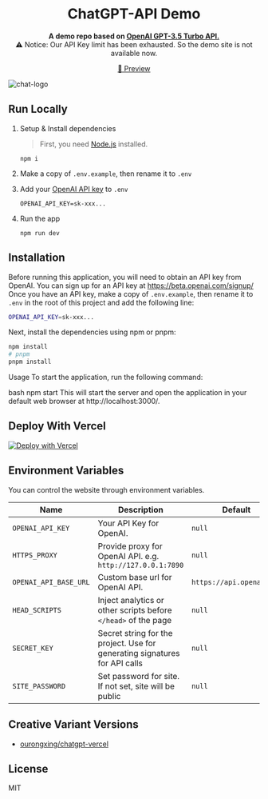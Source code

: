 <h1 align="center">ChatGPT-API Demo</h1>

<p align="center">
<strong>A demo repo based on <a href="https://platform.openai.com/docs/guides/chat">OpenAI GPT-3.5 Turbo API.</a></strong><br/>
<span> ⚠️ Notice: Our API Key limit has been exhausted. So the demo site is not available now.</span>
</p>

<p align="center">
<a href="https://chatgpt.ddiu.me/">🦖 Preview</a>
</p>

![chat-logo](https://cdn.staticaly.com/gh/yzh990918/static@master/chat-logo.webp)
 


## Run Locally

1. Setup & Install dependencies

    > First, you need [Node.js](https://nodejs.org/) installed.

    ```shell
    npm i
    ```

2. Make a copy of `.env.example`, then rename it to `.env`
3. Add your [OpenAI API key](https://platform.openai.com/account/api-keys) to `.env`
    ```
    OPENAI_API_KEY=sk-xxx...
    ```
4. Run the app
    ```shell
    npm run dev
    ```

## Installation

Before running this application, you will need to obtain an API key from OpenAI. You can sign up for an API key at https://beta.openai.com/signup/
Once you have an API key, make a copy of `.env.example`, then rename it to `.env` in the root of this project and add the following line:

```bash
OPENAI_API_KEY=sk-xxx...
```
Next, install the dependencies using npm or pnpm:

```bash
npm install
# pnpm 
pnpm install
```

Usage
To start the application, run the following command:

bash
npm start
This will start the server and open the application in your default web browser at http://localhost:3000/.

## Deploy With Vercel

[![Deploy with Vercel](https://vercel.com/button)](https://vercel.com/new/clone?repository-url=https%3A%2F%2Fgithub.com%2Fddiu8081%2Fchatgpt-demo&env=OPENAI_API_KEY&envDescription=OpenAI%20API%20Key&envLink=https%3A%2F%2Fplatform.openai.com%2Faccount%2Fapi-keys)

## Environment Variables

You can control the website through environment variables.

| Name | Description | Default |
| --- | --- | --- |
| `OPENAI_API_KEY` | Your API Key for OpenAI. | `null` |
| `HTTPS_PROXY` | Provide proxy for OpenAI API. e.g. `http://127.0.0.1:7890` | `null` |
| `OPENAI_API_BASE_URL` | Custom base url for OpenAI API. | `https://api.openai.com` |
| `HEAD_SCRIPTS` | Inject analytics or other scripts before `</head>` of the page | `null` |
| `SECRET_KEY` | Secret string for the project. Use for generating signatures for API calls | `null` |
| `SITE_PASSWORD` | Set password for site. If not set, site will be public | `null` |

## Creative Variant Versions

- [ourongxing/chatgpt-vercel](https://github.com/ourongxing/chatgpt-vercel)

## License

MIT
